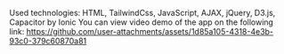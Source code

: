 Used technologies: HTML, TailwindCss, JavaScript, AJAX, jQuery, D3.js, Capacitor by Ionic
You can view video demo of the app on the following link: https://github.com/user-attachments/assets/1d85a105-4318-4e3b-93c0-379c60870a81
